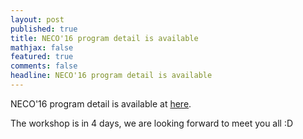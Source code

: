 ```yaml
---
layout: post
published: true
title: NECO'16 program detail is available
mathjax: false
featured: true
comments: false
headline: NECO'16 program detail is available
---
```



NECO'16 program detail is available at [here](http://neco.io/program/).

The workshop is in 4 days, we are looking forward to meet you all :D 
